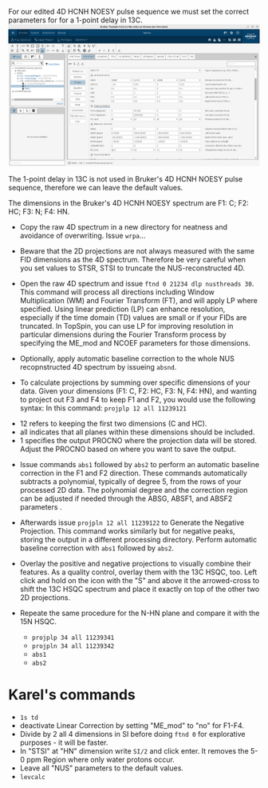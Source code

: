 For our edited 4D HCNH NOESY pulse sequence we must set the correct parameters for for a 1-point delay in 13C.
![Bruker NUS parameters](4D_NOESY_edited_NUS_params.png)

The 1-point delay in 13C is not used in Bruker's 4D HCNH NOESY pulse sequence, therefore we can leave the default values.


The dimensions in the Bruker's 4D HCNH NOESY spectrum are F1: C; F2: HC; F3: N; F4: HN.

* Copy the raw 4D spectrum in a new directory for neatness and avoidance of overwriting. Issue `wrpa`...

* Beware that the 2D projections are not always measured with the same FID dimensions as the 4D spectrum. Therefore be very careful when you set values to STSR, STSI to truncate the NUS-reconstructed 4D.

* Open the raw 4D spectrum and issue `ftnd 0 21234 dlp nusthreads 30`. This command will process all directions including Window Multiplication (WM) and Fourier Transform (FT), and will apply LP where specified. Using linear prediction (LP) can enhance resolution, especially if the time domain (TD) values are small or if your FIDs are truncated. In TopSpin, you can use LP for improving resolution in particular dimensions during the Fourier Transform process by specifying the ME_mod and NCOEF parameters for those dimensions.

* Optionally, apply automatic baseline correction to the whole NUS recopnstructed 4D spectrum by issueing `absnd`.

* To calculate projections by summing over specific dimensions of your data. Given your dimensions (F1: C, F2: HC, F3: N, F4: HN), and wanting to project out F3 and F4 to keep F1 and F2, you would use the following syntax:
In this command: `projplp 12 all 11239121`
 - 12 refers to keeping the first two dimensions (C and HC).
 - all indicates that all planes within these dimensions should be included.
 - 1 specifies the output PROCNO where the projection data will be stored. Adjust the PROCNO based on where you want to save the output.

* Issue commands `abs1` followed by `abs2` to perform an automatic baseline correction in the F1 and F2 direction. These commands automatically subtracts a polynomial, typically of degree 5, from the rows of your processed 2D data. The polynomial degree and the correction region can be adjusted if needed through the ABSG, ABSF1, and ABSF2 parameters .

* Afterwards issue `projpln 12 all 11239122` to Generate the Negative Projection. This command works similarly but for negative peaks, storing the output in a different processing directory. Perform automatic baseline correction with `abs1` followed by `abs2`.

* Overlay the positive and negative projections to visually combine their features. As a quality control, overlay them with the 13C HSQC, too. Left click and hold on the icon with the "S" and above it the arrowed-cross to shift the 13C HSQC spectrum and place it exactly on top of the other two 2D projections.

* Repeate the same procedure for the N-HN plane and compare it with the 15N HSQC.
	- `projplp 34 all 11239341`
	- `projpln 34 all 11239342`
	- `abs1`
	- `abs2`


# Karel's commands
* `1s td`
* deactivate Linear Correction by setting "ME_mod" to "no" for F1-F4.
* Divide by 2 all 4 dimensions in SI before doing `ftnd 0` for explorative purposes - it will be faster. 
* In "STSI" at "HN" dimension write `SI/2` and click enter. It removes the 5-0 ppm Region where only water protons occur.
* Leave all "NUS" parameters to the default values.
* `levcalc` 